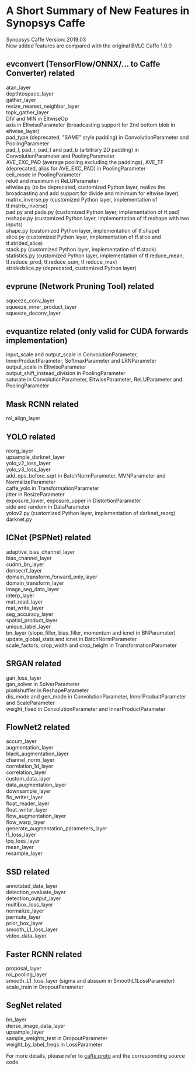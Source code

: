A Short Summary of New Features in Synopsys Caffe
=================================================

Synopsys Caffe Version: 2019.03  
New added features are compared with the original BVLC Caffe 1.0.0
  
evconvert (TensorFlow/ONNX/... to Caffe Converter) related  
----------------------------------------------------------
atan_layer  
depthtospace_layer  
gather_layer  
resize_nearest_neighbor_layer  
topk_gather_layer  
DIV and MIN in EltwiseOp  
axis in EltwiseParameter (broadcasting support for 2nd bottom blob in eltwise_layer)  
pad_type (deprecated, "SAME" style padding) in ConvolutionParameter and PoolingParameter  
pad_l, pad_r, pad_t and pad_b (arbitrary 2D padding) in ConvolutionParameter and PoolingParameter  
AVE_EXC_PAD (average pooling excluding the paddings), AVE_TF (deprecated, alias for AVE_EXC_PAD) in PoolingParameter  
ceil_mode in PoolingParameter  
relu6 and maximum in ReLUParameter  
eltwise.py (to be deprecated, customized Python layer, realize the broadcasting and add support for divide and minimum for eltwise layer)  
matrix_inverse.py  (customized Python layer, implementation of tf.matrix_inverse)  
pad.py and pads.py (customized Python layer, implementation of tf.pad)  
reshape.py (customized Python layer, implementation of tf.reshape with two inputs)  
shape.py (customized Python layer, implementation of tf.shape)  
slice.py (customized Python layer, implementation of tf.slice and tf.strided_slice)  
stack.py (customized Python layer, implementation of tf.stack)  
statistics.py (customized Python layer, implementation of tf.reduce_mean, tf.reduce_prod, tf.reduce_sum, tf.reduce_max)  
stridedslice.py (deprecated, customized Python layer)  
  
evprune (Network Pruning Tool) related  
--------------------------------------
squeeze_conv_layer  
squeeze_inner_product_layer  
squeeze_deconv_layer  
  
evquantize related (only valid for CUDA forwards implementation)  
----------------------------------------------------------------------------------  
input_scale and output_scale in ConvolutionParameter, InnerProductParameter, SoftmaxParameter and LRNParameter  
output_scale in EltwiseParameter  
output_shift_instead_division in PoolingParameter  
saturate in ConvolutionParameter, EltwiseParameter, ReLUParameter and PoolingParameter   
      
Mask RCNN related  
-------------------  
roi_align_layer  
  
YOLO related  
--------------  
reorg_layer  
upsample_darknet_layer  
yolo_v2_loss_layer  
yolo_v3_loss_layer  
add_eps_before_sqrt in BatchNormParameter, MVNParameter and NormalizeParameter  
caffe_yolo in TransformationParameter  
jitter in ResizeParameter  
exposure_lower, exposure_upper in DistortionParameter  
side and random in DataParameter  
yolov2.py (customized Python layer, implementation of darknet_reorg)  
darknet.py  
    
ICNet (PSPNet) related  
---------------------  
adaptive_bias_channel_layer  
bias_channel_layer  
cudnn_bn_layer  
densecrf_layer  
domain_transform_forward_only_layer  
domain_transform_layer  
image_seg_data_layer  
interp_layer  
mat_read_layer  
mat_write_layer  
seg_accuracy_layer  
spatial_product_layer  
unique_label_layer  
bn_layer (slope_filler, bias_filler, momentum and icnet in BNParameter)  
update_global_stats and icnet in BatchNormParameter  
scale_factors, crop_width and crop_height in TransformationParameter  
      
SRGAN related  
-------------
gan_loss_layer  
gan_solver in SolverParameter  
pixelshuffler in ReshapeParameter  
dis_mode and gen_mode in ConvolutionParameter, InnerProductParameter and ScaleParameter  
weight_fixed in ConvolutionParameter and InnerProductParameter  
  
FlowNet2 related
----------------
accum_layer  
augmentation_layer  
black_augmentation_layer  
channel_norm_layer  
correlation_1d_layer  
correlation_layer  
custom_data_layer  
data_augmentation_layer  
downsample_layer  
flo_writer_layer  
float_reader_layer  
float_writer_layer  
flow_augmentation_layer  
flow_warp_layer  
generate_augmentation_parameters_layer  
l1_loss_layer  
lpq_loss_layer  
mean_layer  
resample_layer  
  
SSD related
-----------
annotated_data_layer    
detection_evaluate_layer  
detection_output_layer  
multibox_loss_layer  
normalize_layer  
permute_layer  
prior_box_layer  
smooth_L1_loss_layer  
video_data_layer  
  
Faster RCNN related
-------------------
proposal_layer  
roi_pooling_layer  
smooth_L1_loss_layer (sigma and abssum in SmoothL1LossParameter)  
scale_train in DropoutParameter  
  
SegNet related
--------------
bn_layer  
dense_image_data_layer  
upsample_layer  
sample_weights_test in DropoutParameter  
weight_by_label_freqs in LossParameter  
    
    
For more details, please refer to [caffe.proto](https://github.com/foss-for-synopsys-dwc-arc-processors/synopsys-caffe/blob/master/src/caffe/proto/caffe.proto) and the corresponding source code.

